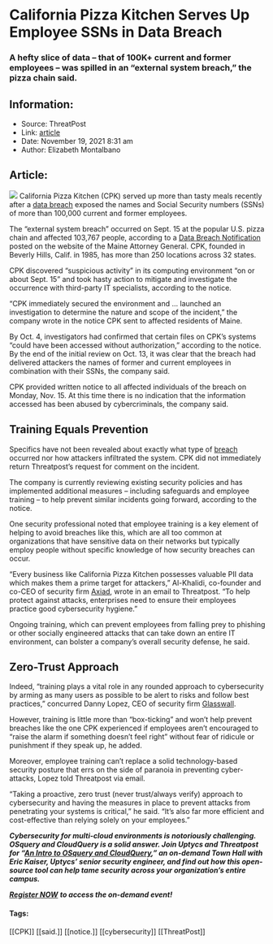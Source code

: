 # California Pizza Kitchen Serves Up Employee SSNs in Data Breach
### A hefty slice of data – that of 100K+ current and former employees – was spilled in an “external system breach,” the pizza chain said. 

## Information:
+ Source: ThreatPost
+ Link: [article](https://kasperskycontenthub.com/threatpost-global/?p=176478)
+ Date: November 19, 2021  8:31 am
+ Author: Elizabeth Montalbano


## Article:
![](https://media.threatpost.com/wp-content/uploads/sites/103/2021/11/19082613/pizza-e1637328386503.jpeg)
California Pizza Kitchen (CPK) served up more than tasty meals recently after a [data breach](https://threatpost.com/robinhood-trading-platform-data-breach/176106/) exposed the names and Social Security numbers (SSNs) of more than 100,000 current and former employees.


The “external system breach” occurred on Sept. 15 at the popular U.S. pizza chain and affected 103,767 people, according to a [Data Breach Notification](https://apps.web.maine.gov/online/aeviewer/ME/40/ea812f00-c605-4b8e-a6e2-9dd53169b256.shtml) posted on the website of the Maine Attorney General. CPK, founded in Beverly Hills, Calif. in 1985, has more than 250 locations across 32 states.


CPK discovered “suspicious activity” in its computing environment “on or about Sept. 15” and took hasty action to mitigate and investigate the occurrence with third-party IT specialists, according to the notice.


“CPK immediately secured the environment and … launched an investigation to determine the nature and scope of the incident,” the company wrote in the notice CPK sent to affected residents of Maine.


By Oct. 4, investigators had confirmed that certain files on CPK’s systems “could have been accessed without authorization,” according to the notice. By the end of the initial review on Oct. 13, it was clear that the breach had delivered attackers the names of former and current employees in combination with their SSNs, the company said.


CPK provided written notice to all affected individuals of the breach on Monday, Nov. 15. At this time there is no indication that the information accessed has been abused by cybercriminals, the company said.


**Training Equals Prevention**
------------------------------


Specifics have not been revealed about exactly what type of [breach](https://threatpost.com/yandex-data-breach-email-accounts/163960/) occurred nor how attackers infiltrated the system. CPK did not immediately return Threatpost’s request for comment on the incident.


The company is currently reviewing existing security policies and has implemented additional measures – including safeguards and employee training – to help prevent similar incidents going forward, according to the notice.


One security professional noted that employee training is a key element of helping to avoid breaches like this, which are all too common at organizations that have sensitive data on their networks but typically employ people without specific knowledge of how security breaches can occur.


“Every business like California Pizza Kitchen possesses valuable PII data which makes them a prime target for attackers,” Al-Khalidi, co-founder and co-CEO of security firm [Axiad](https://www.axiad.com/), wrote in an email to Threatpost. “To help protect against attacks, enterprises need to ensure their employees practice good cybersecurity hygiene.”


Ongoing training, which can prevent employees from falling prey to phishing or other socially engineered attacks that can take down an entire IT environment, can bolster a company’s overall security defense, he said.


**Zero-Trust Approach**
-----------------------


Indeed, “training plays a vital role in any rounded approach to cybersecurity by arming as many users as possible to be alert to risks and follow best practices,” concurred Danny Lopez, CEO of security firm [Glasswall](https://www.glasswallsolutions.com/).


However, training is little more than “box-ticking” and won’t help prevent breaches like the one CPK experienced if employees aren’t encouraged to “raise the alarm if something doesn’t feel right” without fear of ridicule or punishment if they speak up, he added.


Moreover, employee training can’t replace a solid technology-based security posture that errs on the side of paranoia in preventing cyber-attacks, Lopez told Threatpost via email.


“Taking a proactive, zero trust (never trust/always verify) approach to cybersecurity and having the measures in place to prevent attacks from penetrating your systems is critical,” he said. “It’s also far more efficient and cost-effective than relying solely on your employees.”


***Cybersecurity for multi-cloud environments is notoriously challenging. OSquery and CloudQuery is a solid answer. Join Uptycs and Threatpost for “***[***An Intro to OSquery and CloudQuery***](https://bit.ly/3wf2vTP)***,” an on-demand Town Hall with Eric Kaiser, Uptycs’ senior security engineer, and find out how this open-source tool can help tame security across your organization’s entire campus.***


[***Register NOW***](https://bit.ly/3wf2vTP) ***to access the on-demand event!***




#### Tags:
[[CPK]] [[said.]] [[notice.]] [[cybersecurity]] [[ThreatPost]]
